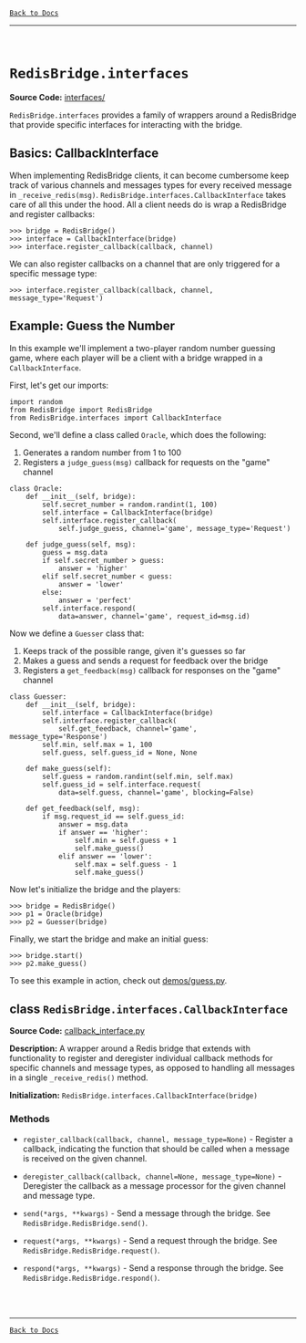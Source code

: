 [`Back to Docs`](./README.md)
***
<br>

# `RedisBridge.interfaces`

**Source Code:** [interfaces/](../RedisBridge/interfaces/)

`RedisBridge.interfaces` provides a family of wrappers around a RedisBridge that provide specific interfaces for interacting with the bridge.

## Basics: CallbackInterface

When implementing RedisBridge clients, it can become cumbersome keep track of various channels and messages types for every received message in `_receive_redis(msg)`. `RedisBridge.interfaces.CallbackInterface` takes care of all this under the hood. All a client needs do is wrap a RedisBridge and register callbacks:
```
>>> bridge = RedisBridge()
>>> interface = CallbackInterface(bridge)
>>> interface.register_callback(callback, channel)
```

We can also register callbacks on a channel that are only triggered for a specific message type:
```
>>> interface.register_callback(callback, channel, message_type='Request')
```


## Example: Guess the Number

In this example we'll implement a two-player random number guessing game, where each player will be a client with a bridge wrapped in a `CallbackInterface`.

First, let's get our imports:
```
import random
from RedisBridge import RedisBridge
from RedisBridge.interfaces import CallbackInterface
```

Second, we'll define a class called `Oracle`, which does the following:
1) Generates a random number from 1 to 100
2) Registers a `judge_guess(msg)` callback for requests on the "game" channel
```
class Oracle:
    def __init__(self, bridge):
        self.secret_number = random.randint(1, 100)
        self.interface = CallbackInterface(bridge)
        self.interface.register_callback(
            self.judge_guess, channel='game', message_type='Request')

    def judge_guess(self, msg):
        guess = msg.data
        if self.secret_number > guess:
            answer = 'higher'
        elif self.secret_number < guess:
            answer = 'lower'
        else:
            answer = 'perfect'
        self.interface.respond(
            data=answer, channel='game', request_id=msg.id)
```

Now we define a `Guesser` class that:
1) Keeps track of the possible range, given it's guesses so far
2) Makes a guess and sends a request for feedback over the bridge
3) Registers a `get_feedback(msg)` callback for responses on the "game" channel
```
class Guesser:
    def __init__(self, bridge):
        self.interface = CallbackInterface(bridge)
        self.interface.register_callback(
            self.get_feedback, channel='game', message_type='Response')
        self.min, self.max = 1, 100
        self.guess, self.guess_id = None, None

    def make_guess(self):
        self.guess = random.randint(self.min, self.max)
        self.guess_id = self.interface.request(
            data=self.guess, channel='game', blocking=False)

    def get_feedback(self, msg):
        if msg.request_id == self.guess_id:
            answer = msg.data
            if answer == 'higher':
                self.min = self.guess + 1
                self.make_guess()
            elif answer == 'lower':
                self.max = self.guess - 1
                self.make_guess()
```

Now let's initialize the bridge and the players:
```
>>> bridge = RedisBridge()
>>> p1 = Oracle(bridge)
>>> p2 = Guesser(bridge)
```
Finally, we start the bridge and make an initial guess:
```
>>> bridge.start()
>>> p2.make_guess()
``` 

To see this example in action, check out [demos/guess.py](../demos/guess.py).


## class `RedisBridge.interfaces.CallbackInterface`

**Source Code:** [callback_interface.py](../RedisBridge/interfaces/callback_interface.py)

**Description:** A wrapper around a Redis bridge that extends with functionality to register and deregister individual callback methods for specific channels and message types, as opposed to handling all messages in a single `_receive_redis()` method.

**Initialization:** `RedisBridge.interfaces.CallbackInterface(bridge)`

### Methods

- `register_callback(callback, channel, message_type=None)` - Register a callback, indicating the function that should be called when a message is received on the given channel.

- `deregister_callback(callback, channel=None, message_type=None)` - Deregister the callback as a message processor for the given channel and message type.

- `send(*args, **kwargs)` - Send a message through the bridge. See `RedisBridge.RedisBridge.send()`.

- `request(*args, **kwargs)` - Send a request through the bridge. See `RedisBridge.RedisBridge.request()`.

- `respond(*args, **kwargs)` - Send a response through the bridge. See `RedisBridge.RedisBridge.respond()`.


<br><br>
***
[`Back to Docs`](./README.md)
